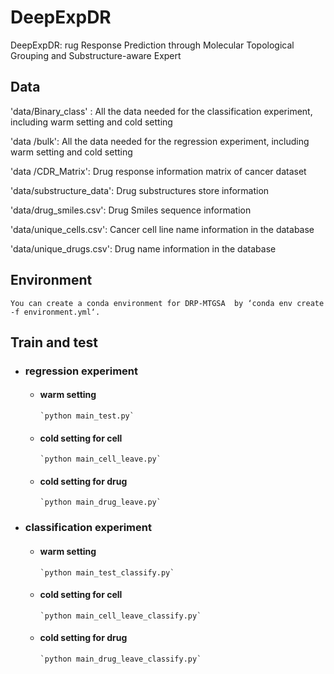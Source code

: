 # DeepExpDR
DeepExpDR: rug Response Prediction through Molecular Topological Grouping and Substructure-aware Expert


## Data
'data/Binary_class' : All the data needed for the classification experiment, including warm setting and cold setting


'data /bulk': All the data needed for the regression experiment, including warm setting and cold setting


'data /CDR_Matrix': Drug response information matrix of cancer dataset


'data/substructure_data': Drug substructures store information


'data/drug_smiles.csv': Drug Smiles sequence information


'data/unique_cells.csv': Cancer cell line name information in the database


'data/unique_drugs.csv': Drug name information in the database


## Environment
`You can create a conda environment for DRP-MTGSA  by ‘conda env create -f environment.yml‘.`


## Train and test
- ### regression experiment
  - #### warm setting
        `python main_test.py`
  - #### cold setting for cell
        `python main_cell_leave.py`
  - #### cold setting for drug
        `python main_drug_leave.py`
- ### classification experiment
  - #### warm setting
        `python main_test_classify.py`
  - #### cold setting for cell
        `python main_cell_leave_classify.py`
  - #### cold setting for drug
        `python main_drug_leave_classify.py`
